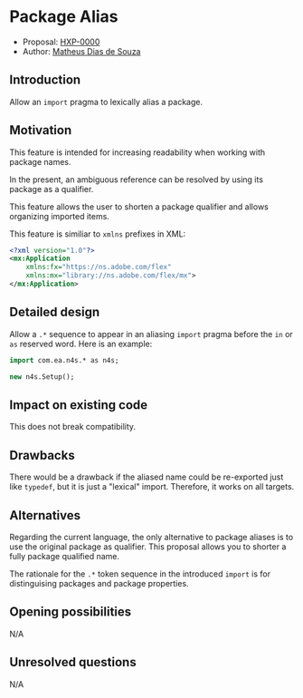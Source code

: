 # Package Alias

* Proposal: [HXP-0000](0000-package-alias.md)
* Author: [Matheus Dias de Souza](https://github.com/hydroper)

## Introduction

Allow an `import` pragma to lexically alias a package.

## Motivation

This feature is intended for increasing readability when working with package names.

In the present, an ambiguous reference can be resolved by using its package as a qualifier.

This feature allows the user to shorten a package qualifier and allows organizing imported items.

This feature is similiar to `xmlns` prefixes in XML:

```xml
<?xml version="1.0"?>
<mx:Application
    xmlns:fx="https://ns.adobe.com/flex"
    xmlns:mx="library://ns.adobe.com/flex/mx">
</mx:Application>
```

## Detailed design

Allow a `.*` sequence to appear in an aliasing `import` pragma before the `in` or `as` reserved word. Here is an example:

```haxe
import com.ea.n4s.* as n4s;

new n4s.Setup();
```

## Impact on existing code

This does not break compatibility.

## Drawbacks

There would be a drawback if the aliased name could be re-exported just like `typedef`, but it is just a "lexical" import. Therefore, it works on all targets.

## Alternatives

Regarding the current language, the only alternative to package aliases is to use the original package as qualifier. This proposal allows you to shorter a fully package qualified name.

The rationale for the `.*` token sequence in the introduced `import` is for distinguising packages and package properties.

## Opening possibilities

N/A

## Unresolved questions

N/A
